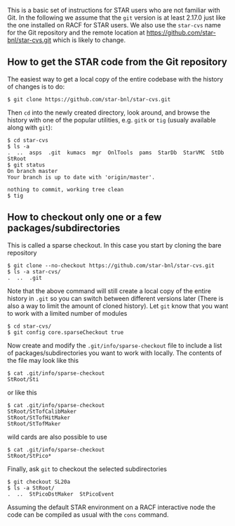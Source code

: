 This is a basic set of instructions for STAR users who are not familiar with
Git. In the following we assume that the `git` version is at least 2.17.0 just
like the one installed on RACF for STAR users. We also use the `star-cvs` name
for the Git repository and the remote location at
https://github.com/star-bnl/star-cvs.git  which is likely to change.


## How to get the STAR code from the Git repository

The easiest way to get a local copy of the entire codebase with the history of
changes is to do:

    $ git clone https://github.com/star-bnl/star-cvs.git

Then `cd` into the newly created directory, look around, and browse the history
with one of the popular utilities, e.g. `gitk` or `tig` (usualy available along
with `git`):

    $ cd star-cvs
    $ ls -a
    .  ..  asps  .git  kumacs  mgr  OnlTools  pams  StarDb  StarVMC  StDb  StRoot
    $ git status
    On branch master
    Your branch is up to date with 'origin/master'.
    
    nothing to commit, working tree clean
    $ tig


## How to checkout only one or a few packages/subdirectories

This is called a sparse checkout. In this case you start by cloning the bare
repository

    $ git clone --no-checkout https://github.com/star-bnl/star-cvs.git
    $ ls -a star-cvs/
    .  ..  .git

Note that the above command will still create a local copy of the entire
history in `.git` so you can switch between different versions later (There is
also a way to limit the amount of cloned history). Let `git` know that you want
to work with a limited number of modules

    $ cd star-cvs/
    $ git config core.sparseCheckout true

Now create and modify the `.git/info/sparse-checkout` file to include a list of
packages/subdirectories you want to work with locally. The contents of the file
may look like this

    $ cat .git/info/sparse-checkout
    StRoot/Sti

or like this

    $ cat .git/info/sparse-checkout
    StRoot/StTofCalibMaker
    StRoot/StTofHitMaker
    StRoot/StTofMaker

wild cards are also possible to use

    $ cat .git/info/sparse-checkout
    StRoot/StPico*

Finally, ask `git` to checkout the selected subdirectories

    $ git checkout SL20a
    $ ls -a StRoot/
    .  ..  StPicoDstMaker  StPicoEvent

Assuming the default STAR environment on a RACF interactive node the code can be
compiled as usual with the `cons` command.
